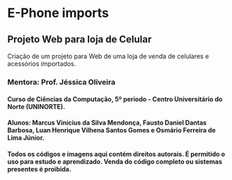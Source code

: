 # E-Phone imports #
## Projeto Web para loja de Celular

Criação de um projeto para Web de uma loja de venda de celulares e acessórios importados.

### Mentora: Prof. Jéssica Oliveira

#### Curso de Ciências da Computação, 5º período - Centro Universitário do Norte (UNINORTE).
#### Alunos: Marcus Vinícius da Silva Mendonça, Fausto Daniel Dantas Barbosa, Luan Henrique Vilhena Santos Gomes e Osmário Ferreira de Lima Júnior.

#### Todos os códigos e imagens aqui contém direitos autorais. É permitido o uso para estudo e aprendizado. Venda do código completo ou sistemas presentes é proibida.
